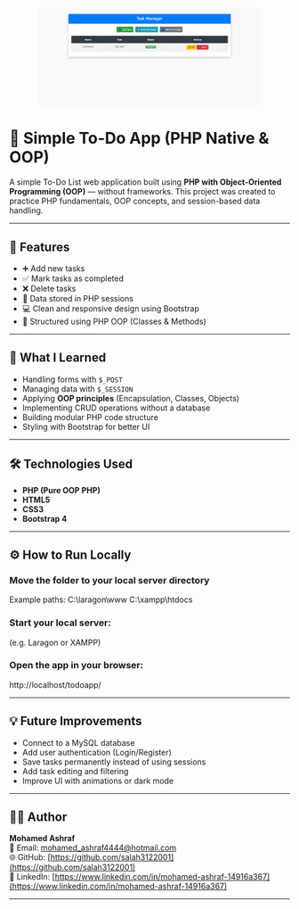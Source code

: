 <p align="center">
  <img src="assets/todoapp.png" alt="Todo App Screenshot" width="400"/>
</p>

# 📝 Simple To-Do App (PHP Native & OOP)

A simple To-Do List web application built using **PHP with Object-Oriented Programming (OOP)** — without frameworks.
This project was created to practice PHP fundamentals, OOP concepts, and session-based data handling.

---

## 🚀 Features
- ➕ Add new tasks  
- ✅ Mark tasks as completed  
- ❌ Delete tasks  
- 💾 Data stored in PHP sessions  
- 💻 Clean and responsive design using Bootstrap  
- 🧱 Structured using PHP OOP (Classes & Methods)

---

## 🧠 What I Learned
- Handling forms with `$_POST`  
- Managing data with `$_SESSION`  
- Applying **OOP principles** (Encapsulation, Classes, Objects)  
- Implementing CRUD operations without a database  
- Building modular PHP code structure  
- Styling with Bootstrap for better UI

---

## 🛠️ Technologies Used
- **PHP (Pure OOP PHP)**  
- **HTML5**  
- **CSS3**  
- **Bootstrap 4**

---

## ⚙️ How to Run Locally

### Move the folder to your local server directory  
Example paths:
C:\laragon\www
C:\xampp\htdocs

### Start your local server:  
(e.g. Laragon or XAMPP)

### Open the app in your browser:
http://localhost/todoapp/


---

## 💡 Future Improvements
- Connect to a MySQL database  
- Add user authentication (Login/Register)  
- Save tasks permanently instead of using sessions  
- Add task editing and filtering  
- Improve UI with animations or dark mode

---

## 🧑‍💻 Author
 **Mohamed Ashraf**  
  📧 Email: mohamed_ashraf4444@hotmail.com  
  🌐 GitHub: [https://github.com/salah3122001](https://github.com/salah3122001)  
  🔗 LinkedIn: [https://www.linkedin.com/in/mohamed-ashraf-14916a367](https://www.linkedin.com/in/mohamed-ashraf-14916a367)
       

---
